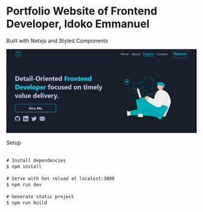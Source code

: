 # Portfolio Website of Frontend Developer, Idoko Emmanuel

Built with Netxjs and Styled Components

![Screenshot of live site](.public/../public/images/portfolio-shot.webp)


Setup 

```**bash**

# Install dependencies
$ npm install

# Serve with hot reload at localost:3000
$ npm run dev

# Generate static project
$ npm run build


```